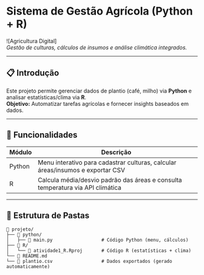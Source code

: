 # Sistema de Gestão Agrícola (Python + R)

![Agricultura Digital]  
*Gestão de culturas, cálculos de insumos e análise climática integrados.*

---

## 📋 Introdução  
Este projeto permite gerenciar dados de plantio (café, milho) via **Python** e analisar estatísticas/clima via **R**.  
**Objetivo:** Automatizar tarefas agrícolas e fornecer insights baseados em dados.

---

## 🚀 Funcionalidades  
| **Módulo** | **Descrição**                                                                 |  
|------------|-------------------------------------------------------------------------------|  
| Python     | Menu interativo para cadastrar culturas, calcular áreas/insumos e exportar CSV|  
| R          | Calcula média/desvio padrão das áreas e consulta temperatura via API climática|  

---

## 📂 Estrutura de Pastas  
```plaintext
📂 projeto/  
├── 📂 python/  
│   ├── 📄 main.py                  # Código Python (menu, cálculos)    
├── 📂 R/  
│   └── 📄 atividade1_R.Rproj       # Código R (estatísticas + clima)  
└── 📄 README.md                
└── 📄 plantio.csv                  # Dados exportados (gerado automaticamente)
